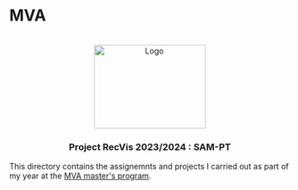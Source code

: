 # MVA

<br />
<div align="center">
  <a href="https://github.com/SysCV/sam-pt?tab=readme-ov-file">
    <img src="https://centreborelli.ens-paris-saclay.fr/sites/centre_borelli/files/styles/img__480x320__crop_main/public/media/images/xlogo_mva_935x701.jpg,qitok=1BfZ2kri.pagespeed.ic.r35R1bGACN.jpg" alt="Logo" width="200" height="150">
  </a>
<h3 align="center">Project RecVis 2023/2024 : SAM-PT</h3>

</div>
 
This directory contains the assignemnts and projects I carried out as part of my year at the [MVA master's program](https://www.master-mva.com/).
